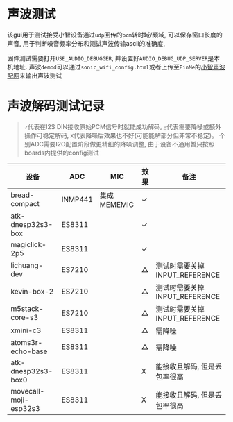 # 声波测试
该gui用于测试接受小智设备通过`udp`回传的`pcm`转时域/频域, 可以保存窗口长度的声音, 用于判断噪音频率分布和测试声波传输ascii的准确度,

固件测试需要打开`USE_AUDIO_DEBUGGER`, 并设置好`AUDIO_DEBUG_UDP_SERVER`是本机地址.
声波`demod`可以通过`sonic_wifi_config.html`或者上传至`PinMe`的[小智声波配网](https://iqf7jnhi.pinit.eth.limo)来输出声波测试

# 声波解码测试记录

> `✓`代表在I2S DIN接收原始PCM信号时就能成功解码, `△`代表需要降噪或额外操作可稳定解码, `X`代表降噪后效果也不好(可能能解部分但非常不稳定)。
> 个别ADC需要I2C配置阶段做更精细的降噪调整, 由于设备不通用暂只按照boards内提供的config测试

| 设备 | ADC | MIC | 效果 | 备注 |
| ---- | ---- | --- | --- | ---- |
| bread-compact | INMP441 | 集成MEMEMIC | ✓ |
| atk-dnesp32s3-box | ES8311 | | ✓ |
| magiclick-2p5 | ES8311 | | ✓ |
| lichuang-dev  | ES7210 | | △ | 测试时需要关掉INPUT_REFERENCE
| kevin-box-2 | ES7210 | | △ | 测试时需要关掉INPUT_REFERENCE
| m5stack-core-s3 | ES7210 | | △ | 测试时需要关掉INPUT_REFERENCE
| xmini-c3 | ES8311 | | △ | 需降噪
| atoms3r-echo-base | ES8311 | | △ | 需降噪
| atk-dnesp32s3-box0 | ES8311 | | X | 能接收且解码, 但是丢包率很高
| movecall-moji-esp32s3 | ES8311 | | X | 能接收且解码, 但是丢包率很高